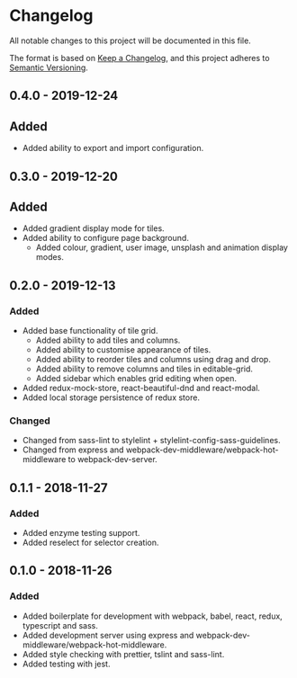 # Changelog

All notable changes to this project will be documented in this file.

The format is based on [Keep a Changelog](https://keepachangelog.com/en/1.0.0/),
and this project adheres to [Semantic Versioning](https://semver.org/spec/v2.0.0.html).

## 0.4.0 - 2019-12-24

## Added

- Added ability to export and import configuration.

## 0.3.0 - 2019-12-20

## Added

- Added gradient display mode for tiles.
- Added ability to configure page background.
  - Added colour, gradient, user image, unsplash and animation display modes.

## 0.2.0 - 2019-12-13

### Added

- Added base functionality of tile grid.
  - Added ability to add tiles and columns.
  - Added ability to customise appearance of tiles.
  - Added ability to reorder tiles and columns using drag and drop.
  - Added ability to remove columns and tiles in editable-grid.
  - Added sidebar which enables grid editing when open.
- Added redux-mock-store, react-beautiful-dnd and react-modal.
- Added local storage persistence of redux store.

### Changed

- Changed from sass-lint to stylelint + stylelint-config-sass-guidelines.
- Changed from express and webpack-dev-middleware/webpack-hot-middleware to webpack-dev-server.

## 0.1.1 - 2018-11-27

### Added

- Added enzyme testing support.
- Added reselect for selector creation.

## 0.1.0 - 2018-11-26

### Added

- Added boilerplate for development with webpack, babel, react, redux, typescript and sass.
- Added development server using express and webpack-dev-middleware/webpack-hot-middleware.
- Added style checking with prettier, tslint and sass-lint.
- Added testing with jest.
